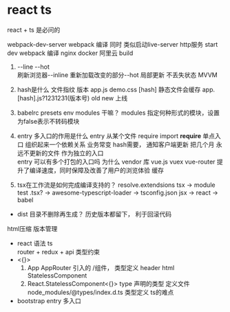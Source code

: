 # react ts
react + ts 是必问的

webpack-dev-server   webpack 编译  同时  类似启动live-server http服务
start dev 
webpack 编译  nginx  docker  阿里云 build

1. --line  --hot  
刷新浏览器--inline
重新加载改变的部分--hot   局部更新   不丢失状态 MVVM

2. hash是什么
文件指纹 版本  app.js demo.css  [hash] 
静态文件会缓存 app.[hash].js?1231231(版本号) old new  上线

3. babelrc presets env modules 干嘛？
  modules 指定何种形式的模块，设置为false表示不转码模块

4. entry 多入口的作用是什么
  entry 从某个文件 require  import        __require__
  单点入口  组织起来一个依赖关系  业务常变 hash需要， 通知客户端更新
  把几个月  永远不更新的文件 作为独立的入口  
  entry 可以有多个打包的入口吗  为什么
  vendor 库  vue.js vuex vue-router
  提升了编译速度，同时保障及改善了用户的浏览体验  缓存

5. tsx在工作流是如何完成编译支持的？
  resolve.extendsions tsx -> module test .tsx? -> awesome-typescript-loader -> tsconfig.json  jsx -> react -> babel

- dist 目录不删除再生成？ 历史版本都留下， 利于回滚代码


html压缩
版本管理


- react 语法  ts  
  router + redux + api  类型约束  
- <{}> 
  1. App AppRouter  引入的 /组件， 类型定义  header  html  StatelessComponent
  2. React.StatelessComponent<{}> type 声明的类型 定义文件node_modules/@types/index.d.ts  类型定义 ts的难点
- bootstrap entry 多入口
